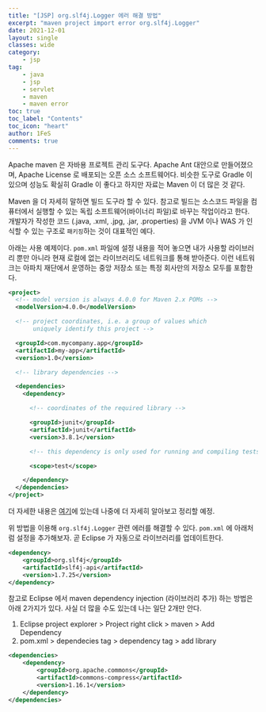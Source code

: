 ```yaml
---
title: "[JSP] org.slf4j.Logger 에러 해결 방법"
excerpt: "maven project import error org.slf4j.Logger"
date: 2021-12-01
layout: single
classes: wide
category:
    - jsp
tag:
    - java
    - jsp
    - servlet
    - maven
    - maven error
toc: true
toc_label: "Contents"
toc_icon: "heart"
author: 1FeS
comments: true
---
```


Apache maven 은 자바용 프로젝트 관리 도구다. Apache Ant 대안으로 만들어졌으며, Apache License 로  배포되는 오픈 소스 소프트웨어다. 비슷한 도구로 Gradle 이 있으며 성능도 확실히 Gradle 이 좋다고 하지만 자료는 Maven 이 더 많은 것 같다.

Maven 을 더 자세히 말하면 빌드 도구라 할 수 있다. 참고로 빌드는 소스코드 파일을 컴퓨터에서 실행할 수 있는 독립 소프트웨어(바이너리 파일)로 바꾸는 작업이라고 한다. 개발자가 작성한 코드 (.java, .xml, .jpg, .jar, .properties) 을 JVM 이나 WAS 가 인식할 수 있는 구조로 `패키징`하는 것이 대표적인 예다.

아래는 사용 예제이다. `pom.xml`  파일에 설정 내용을 적어 놓으면 내가 사용할 라이브러리 뿐만 아니라 현재 로컬에 없는 라이브러리도 네트워크를 통해 받아준다. 이런 네트워크는 아파치 재단에서 운영하는 중앙 저장소 또는 특정 회사만의 저장소 모두를 포함한다.

```xml
<project>
  <!-- model version is always 4.0.0 for Maven 2.x POMs -->
  <modelVersion>4.0.0</modelVersion>

  <!-- project coordinates, i.e. a group of values which
       uniquely identify this project -->

  <groupId>com.mycompany.app</groupId>
  <artifactId>my-app</artifactId>
  <version>1.0</version>

  <!-- library dependencies -->

  <dependencies>
    <dependency>

      <!-- coordinates of the required library -->

      <groupId>junit</groupId>
      <artifactId>junit</artifactId>
      <version>3.8.1</version>

      <!-- this dependency is only used for running and compiling tests -->

      <scope>test</scope>

    </dependency>
  </dependencies>
</project>
```

더 자세한 내용은 [여기](https://goddaehee.tistory.com/199)에 있는데 나중에 더 자세히 알아보고 정리할 예정.

위 방법을 이용해 `org.slf4j.Logger` 관련 에러를 해결할 수 있다. `pom.xml` 에 아래처럼 설정을 추가해보자. 곧 Eclipse 가 자동으로 라이브러리를 업데이트한다.

```xml
<dependency>
    <groupId>org.slf4j</groupId>
    <artifactId>slf4j-api</artifactId>
    <version>1.7.25</version>
</dependency>
```

참고로 Eclipse 에서 maven dependency injection (라이브러리 추가) 하는 방법은 아래 2가지가 있다. 사실 더 많을 수도 있는데 나는 일단 2개만 안다.

1. Eclipse project explorer > Project right click > maven > Add Dependency
2. pom.xml > dependecies tag > dependency tag > add library
```xml
<dependencies>
  	<dependency>
  		<groupId>org.apache.commons</groupId>
  		<artifactId>commons-compress</artifactId>
  		<version>1.16.1</version>
  	</dependency>
</dependencies>
```